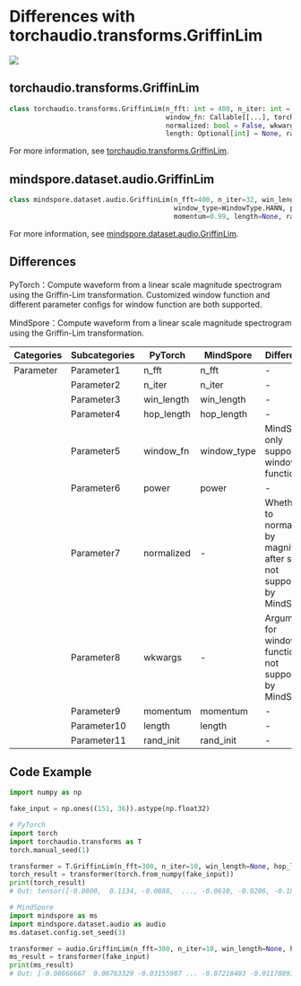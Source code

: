 # Differences with torchaudio.transforms.GriffinLim

<a href="https://gitee.com/mindspore/docs/blob/master/docs/mindspore/source_en/note/api_mapping/pytorch_diff/GriffinLim.md" target="_blank"><img src="https://mindspore-website.obs.cn-north-4.myhuaweicloud.com/website-images/master/resource/_static/logo_source_en.png"></a>

## torchaudio.transforms.GriffinLim

```python
class torchaudio.transforms.GriffinLim(n_fft: int = 400, n_iter: int = 32, win_length: Optional[int] = None, hop_length: Optional[int] = None,
                                       window_fn: Callable[[...], torch.Tensor] = <built-in method hann_window of type object>, power: float = 2.0,
                                       normalized: bool = False, wkwargs: Optional[dict] = None, momentum: float = 0.99,
                                       length: Optional[int] = None, rand_init: bool = True)
```

For more information, see [torchaudio.transforms.GriffinLim](https://pytorch.org/audio/0.8.0/transforms.html#torchaudio.transforms.GriffinLim.html).

## mindspore.dataset.audio.GriffinLim

```python
class mindspore.dataset.audio.GriffinLim(n_fft=400, n_iter=32, win_length=None, hop_length=None,
                                         window_type=WindowType.HANN, power=2.0,
                                         momentum=0.99, length=None, rand_init=True)
```

For more information, see [mindspore.dataset.audio.GriffinLim](https://mindspore.cn/docs/en/master/api_python/dataset_audio/mindspore.dataset.audio.GriffinLim.html#mindspore.dataset.audio.GriffinLim).

## Differences

PyTorch：Compute waveform from a linear scale magnitude spectrogram using the Griffin-Lim transformation. Customized window function and different parameter configs for window function are both supported.

MindSpore：Compute waveform from a linear scale magnitude spectrogram using the Griffin-Lim transformation.

| Categories | Subcategories |PyTorch | MindSpore | Difference |
| --- | ---   | ---   | ---        |---  |
|Parameter | Parameter1 | n_fft     | n_fft     | - |
|     | Parameter2 | n_iter    | n_iter    | - |
|     | Parameter3 | win_length  | win_length    | - |
|     | Parameter4 | hop_length  | hop_length    | - |
|     | Parameter5 | window_fn   | window_type   | MindSpore only support 5 window functions |
|     | Parameter6 | power  | power    | - |
|     | Parameter7 | normalized  | -    | Whether to normalize by magnitude after stft, not supported by MindSpore |
|     | Parameter8 | wkwargs   | -     | Arguments for window function, not supported by MindSpore |
|     | Parameter9 | momentum   | momentum     | - |
|     | Parameter10 | length   | length     | - |
|     | Parameter11 | rand_init  | rand_init     | - |

## Code Example

```python
import numpy as np

fake_input = np.ones((151, 36)).astype(np.float32)

# PyTorch
import torch
import torchaudio.transforms as T
torch.manual_seed(1)

transformer = T.GriffinLim(n_fft=300, n_iter=10, win_length=None, hop_length=None, window_fn=torch.hann_window, power=2, momentum=0.5)
torch_result = transformer(torch.from_numpy(fake_input))
print(torch_result)
# Out: tensor([-0.0800,  0.1134, -0.0888,  ..., -0.0610, -0.0206, -0.1800])

# MindSpore
import mindspore as ms
import mindspore.dataset.audio as audio
ms.dataset.config.set_seed(3)

transformer = audio.GriffinLim(n_fft=300, n_iter=10, win_length=None, hop_length=None, window_type=audio.WindowType.HANN, power=2, momentum=0.5)
ms_result = transformer(fake_input)
print(ms_result)
# Out: [-0.08666667  0.06763329 -0.03155987 ... -0.07218403 -0.01178891 -0.00664348]
```
